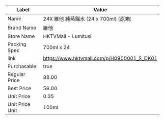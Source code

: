 | Label           | Value                                      |
| --------------- | ------------------------------------------ |
| Name            | 24X 維他 純蒸餾水 (24 x 700ml) [原箱]              |
| Brand Name      | 維他                                         |
| Store Name      | HKTVMall - Lumitusi                        |
| Packing Spec    | 700ml x 24                                 |
| link            | https://www.hktvmall.com/p/H0900001_S_DK01 |
| Purchasable     | true                                       |
| Regular Price   | 88.00                                      |
| Best Price      | 59.00                                      |
| Unit Price      | 0.35                                       |
| Unit Price Unit | 100ml                                      |
